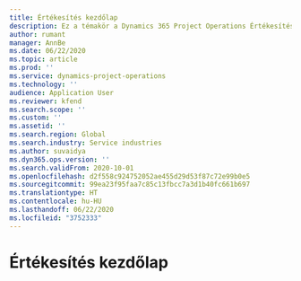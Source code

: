 ```yaml
---
title: Értékesítés kezdőlap
description: Ez a témakör a Dynamics 365 Project Operations Értékesítés funkciójával kapcsolatos információkat tartalmaz.
author: rumant
manager: AnnBe
ms.date: 06/22/2020
ms.topic: article
ms.prod: ''
ms.service: dynamics-project-operations
ms.technology: ''
audience: Application User
ms.reviewer: kfend
ms.search.scope: ''
ms.custom: ''
ms.assetid: ''
ms.search.region: Global
ms.search.industry: Service industries
ms.author: suvaidya
ms.dyn365.ops.version: ''
ms.search.validFrom: 2020-10-01
ms.openlocfilehash: d2f558c924752052ae455d29d53f87c72e99b0e5
ms.sourcegitcommit: 99ea23f95faa7c85c13fbcc7a3d1b40fc661b697
ms.translationtype: HT
ms.contentlocale: hu-HU
ms.lasthandoff: 06/22/2020
ms.locfileid: "3752333"
---
```

# <a name="sales-home-page"></a>Értékesítés kezdőlap
